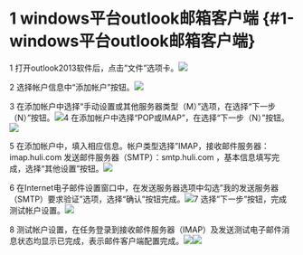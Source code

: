 # 1 windows平台outlook邮箱客户端 {#1-windows平台outlook邮箱客户端}

1 打开outlook2013软件后，点击”文件”选项卡。![](https://ws3.sinaimg.cn/large/006tNc79ly1fj2xnntlkkj31c20h7acw.jpg)

2 选择帐户信息中“添加帐户”按钮。![](https://ws2.sinaimg.cn/large/006tNc79ly1fj2xo47ihuj31c20gigo1.jpg)

3 在添加帐户中选择“手动设置或其他服务器类型（M）”选项，在选择“下一步（N）”按钮。![](https://ws1.sinaimg.cn/large/006tNc79ly1fj2xon9dspj31c20lmq5z.jpg)4 在添加帐户中选择“POP或IMAP”，在选择“下一步（N）”按钮。![](https://ws2.sinaimg.cn/large/006tNc79ly1fj2xox23xlj31c20lbq67.jpg)

5 在添加帐户中，填入相应信息。帐户类型选择”IMAP，接收邮件服务器：imap.huli.com 发送邮件服务器（SMTP）：smtp.huli.com ，基本信息填写完成，选择“其他设置”按钮。![](https://ws4.sinaimg.cn/large/006tNc79ly1fj2xpv93d4j31c20j0n1f.jpg)

6 在Internet电子邮件设置窗口中，在发送服务器选项中勾选”我的发送服务器（SMTP）要求验证”选项，选择“确认”按钮完成。![](https://ws1.sinaimg.cn/large/006tNc79ly1fj2xqjhy3fj31460laadg.jpg)7 选择”下一步”按钮，完成测试帐户设置。![](https://ws1.sinaimg.cn/large/006tNc79ly1fj2xqyqzj7j31c20nn798.jpg)

8 测试帐户设置，在任务登录到接收邮件服务器（IMAP）及发送测试电子邮件消息状态均显示已完成，表示邮件客户端配置完成。![](https://ws4.sinaimg.cn/large/006tNc79ly1fj2xra9nucj31c20il77t.jpg)![](https://ws1.sinaimg.cn/large/006tNc79ly1fj2xrjvvbkj31c20q20uv.jpg)

